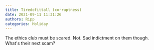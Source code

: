 ```yaml
---
title: Tiredofittall (corruptness)
date: 2021-09-11 11:31:26
authors: Ripp
categories: Holiday
---
```


 The ethics club must be scared. Not. Sad indictment on them though. What's their next scam?
